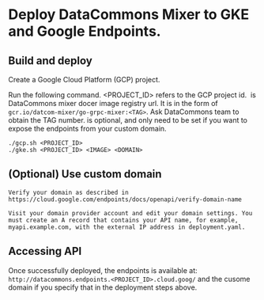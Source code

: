 # Deploy DataCommons Mixer to GKE and Google Endpoints.


## Build and deploy

Create a Google Cloud Platform (GCP) project.

Run the following command. <PROJECT_ID> refers to the GCP project id. <IMAGE> is DataCommons mixer docer image
registry url. It is in the form of `gcr.io/datcom-mixer/go-grpc-mixer:<TAG>`. Ask DataCommons team to obtain the TAG number. <DOMAIN> is optional, and only need to be set if you want to expose the endpoints from your custom domain.

    ./gcp.sh <PROJECT_ID>
    ./gke.sh <PROJECT_ID> <IMAGE> <DOMAIN>

## (Optional) Use custom domain

    Verify your domain as described in https://cloud.google.com/endpoints/docs/openapi/verify-domain-name

    Visit your domain provider account and edit your domain settings. You must create an A record that contains your API name, for example, myapi.example.com, with the external IP address in deployment.yaml.


## Accessing API

Once successfully deployed, the endpoints is available at: `http://datacommons.endpoints.<PROJECT_ID>.cloud.goog/` and the
cusome domain if you specify that in the deployment steps above.

